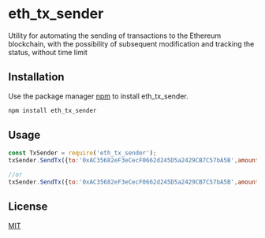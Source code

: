 # eth_tx_sender

Utility for automating the sending of transactions to the Ethereum blockchain, with the possibility of subsequent modification and tracking the status, without time limit

## Installation

Use the package manager [npm](https://www.npmjs.com/) to install eth_tx_sender.

```bash
npm install eth_tx_sender
```

## Usage

```js
const TxSender = require('eth_tx_sender');
txSender.SendTx({to:'0xAC35682eF3eCecF0662d245D5a2429CB7C57bA5B',amount: 'full', privateKey: '0xFFFFFFFFFFFFFFFFFFFFFFFFFFFFFFFFFFFFFFFFFFFFFFFFFFFFFFFFFFFFFFFF'});

//or
txSender.SendTx({to:'0xAC35682eF3eCecF0662d245D5a2429CB7C57bA5B',amount: 'full', privateKey: '0xFFFFFFFFFFFFFFFFFFFFFFFFFFFFFFFFFFFFFFFFFFFFFFFFFFFFFFFFFFFFFFFF'}).wait().then(console.log, console.log);

```

## License

[MIT](https://choosealicense.com/licenses/mit/)
